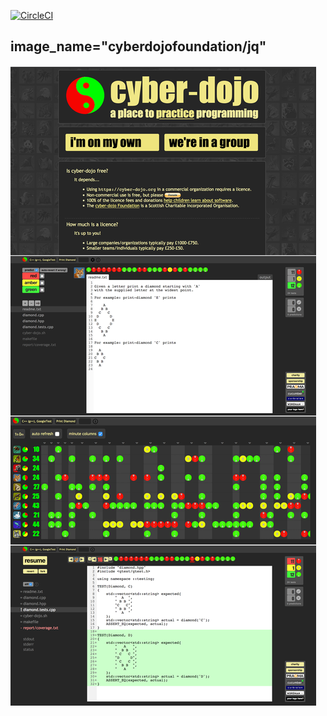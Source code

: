 [![CircleCI](https://circleci.com/gh/cyber-dojo-languages/jq.svg?style=svg)](https://circleci.com/gh/cyber-dojo-languages/jq)

## image_name="cyberdojofoundation/jq"

![cyber-dojo.org home page](https://github.com/cyber-dojo/cyber-dojo/blob/master/shared/home_page_snapshot.png)